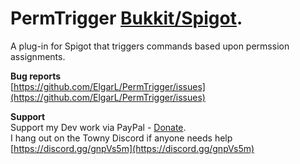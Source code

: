 # PermTrigger [Bukkit/Spigot](https://www.spigotmc.org/resources/PermTrigger/).
A plug-in for Spigot that triggers commands based upon permssion assignments.

**Bug reports**  
[https://github.com/ElgarL/PermTrigger/issues](https://github.com/ElgarL/PermTrigger/issues)

**Support**  
Support my Dev work via PayPal - [Donate](https://www.paypal.com/cgi-bin/webscr?cmd=_s-xclick&hosted_button_id=95VVUXYDUCDH8&source=url).  
I hang out on the Towny Discord if anyone needs help
[https://discord.gg/gnpVs5m](https://discord.gg/gnpVs5m)
